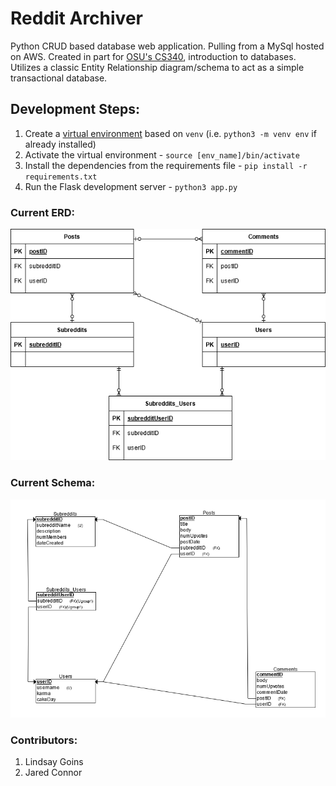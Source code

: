 # Reddit Archiver
Python CRUD based database web application. Pulling from a MySql hosted on AWS. Created in part for [OSU's CS340](https://ecampus.oregonstate.edu/soc/ecatalog/ecoursedetail.htm?subject=CS&coursenumber=340&termcode=all), introduction to databases. Utilizes a classic Entity Relationship diagram/schema to act as a simple transactional database. 

## Development Steps: 
1) Create a [virtual environment](https://realpython.com/python-virtual-environments-a-primer/#what-is-a-virtual-environment) based on  `venv` (i.e. `python3 -m venv env` if already installed)
2) Activate the virtual environment - `source [env_name]/bin/activate`
3) Install the dependencies from the requirements file - `pip install -r requirements.txt`
4) Run the Flask development server - `python3 app.py` 

### Current ERD:
![](https://github.com/jaredtconnor/Reddit-Archiver/blob/d7586915b3c699abdcae7f1ff4a185dc5ad8bf49/ERD.png)

### Current Schema: 
![](https://github.com/jaredtconnor/Reddit-Archiver/blob/73c04aa7e8f38e2b113479d75cbcd68c6615e49b/Schema.png)

### Contributors: 
1) Lindsay Goins
2) Jared Connor
